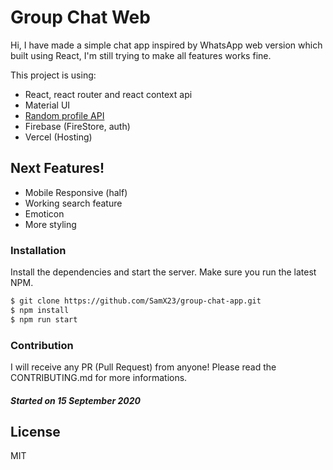 # Group Chat Web

Hi, I have made a simple chat app inspired by WhatsApp web version which built using React, I'm still trying to make all features works fine.

This project is using:

- React, react router and react context api
- Material UI
- [Random profile API](https://avatars.dicebear.com/)
- Firebase (FireStore, auth)
- Vercel (Hosting)

## Next Features!

- Mobile Responsive (half)
- Working search feature
- Emoticon
- More styling

### Installation

Install the dependencies and start the server.
Make sure you run the latest NPM.

```sh
$ git clone https://github.com/SamX23/group-chat-app.git
$ npm install
$ npm run start
```

### Contribution

I will receive any PR (Pull Request) from anyone! Please read the CONTRIBUTING.md for more informations.

##### Started on 15 September 2020

## License

MIT
